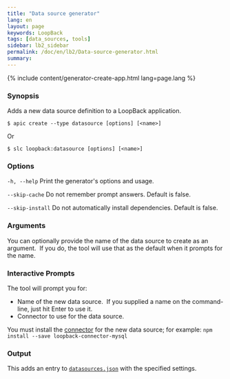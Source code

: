 ```yaml
---
title: "Data source generator"
lang: en
layout: page
keywords: LoopBack
tags: [data_sources, tools]
sidebar: lb2_sidebar
permalink: /doc/en/lb2/Data-source-generator.html
summary:
---
```


{% include content/generator-create-app.html lang=page.lang %}

### Synopsis

Adds a new data source definition to a LoopBack application.

```shell
$ apic create --type datasource [options] [<name>]
```

Or

```shell
$ slc loopback:datasource [options] [<name>]
```

### Options

`-h, --help`
Print the generator's options and usage.

`--skip-cache`
Do not remember prompt answers. Default is false.

`--skip-install`
Do not automatically install dependencies. Default is false.

### Arguments

You can optionally provide the name of the data source to create as an argument.  If you do, the tool will use that as the default when it prompts for the name.

### Interactive Prompts

The tool will prompt you for:

* Name of the new data source.  If you supplied a name on the command-line, just hit Enter to use it.
* Connector to use for the data source.


You must install the [connector](/doc/{{page.lang}}/lb2/Connecting-models-to-data-sources.html) for the new data source; for example: `npm install --save loopback-connector-mysql`


### Output

This adds an entry to [`datasources.json`](/doc/{{page.lang}}/lb2/datasources.json.html) with the specified settings.
